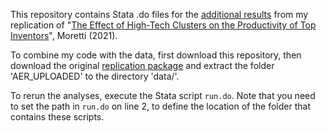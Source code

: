 This repository contains Stata .do files for the [additional results](https://michaelwiebe.com/assets/moretti/moretti_extended.pdf) from my replication of "[The Effect of High-Tech Clusters on the Productivity of Top Inventors](https://www.aeaweb.org/articles?id=10.1257/aer.20191277)", Moretti (2021).

To combine my code with the data, first download this repository, then download the original [replication package](https://www.openicpsr.org/openicpsr/project/140662/version/V1/view) and extract the folder 'AER_UPLOADED' to the directory 'data/'.

To rerun the analyses, execute the Stata script `run.do`. 
Note that you need to set the path in `run.do` on line 2, to define the location of the folder that contains these scripts.